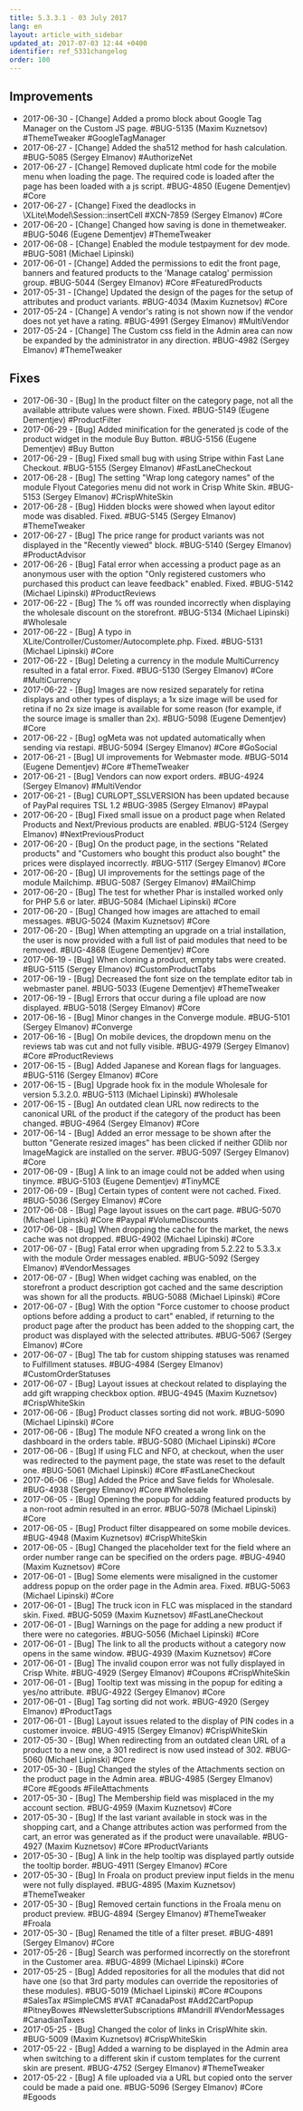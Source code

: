 ```yaml
---
title: 5.3.3.1 - 03 July 2017
lang: en
layout: article_with_sidebar
updated_at: 2017-07-03 12:44 +0400
identifier: ref_5331changelog
order: 100
---
```


## Improvements

* 2017-06-30 - [Change] Added a promo block about Google Tag Manager on the Custom JS page. #BUG-5135 (Maxim Kuznetsov) #ThemeTweaker #GoogleTagManager
* 2017-06-27 - [Change] Added the sha512 method for hash calculation. #BUG-5085 (Sergey Elmanov) #AuthorizeNet
* 2017-06-27 - [Change] Removed duplicate html code for the mobile menu when loading the page. The required code is loaded after the page has been loaded with a js script. #BUG-4850 (Eugene Dementjev) #Core
* 2017-06-27 - [Change] Fixed the deadlocks in \XLite\Model\Session::insertCell #XCN-7859 (Sergey Elmanov) #Core
* 2017-06-20 - [Change] Changed how saving is done in themetweaker. #BUG-5046 (Eugene Dementjev) #ThemeTweaker
* 2017-06-08 - [Change] Enabled the module testpayment for dev mode. #BUG-5081 (Michael Lipinski)
* 2017-06-01 - [Change] Added the permissions to edit the front page, banners and featured products to the 'Manage catalog' permission group. #BUG-5044 (Sergey Elmanov) #Core #FeaturedProducts
* 2017-05-31 - [Change] Updated the design of the pages for the setup of attributes and product variants. #BUG-4034 (Maxim Kuznetsov) #Core
* 2017-05-24 - [Change] A vendor's rating is not shown now if the vendor does not yet have a rating. #BUG-4991 (Sergey Elmanov) #MultiVendor
* 2017-05-24 - [Change] The Custom css field in the Admin area can now be expanded by the administrator in any direction. #BUG-4982 (Sergey Elmanov) #ThemeTweaker
 
## Fixes
* 2017-06-30 - [Bug] In the product filter on the category page, not all the available attribute values were shown. Fixed. #BUG-5149 (Eugene Dementjev) #ProductFilter
* 2017-06-29 - [Bug] Added minification for the generated js code of the product widget in the module Buy Button. #BUG-5156 (Eugene Dementjev) #Buy Button
* 2017-06-29 - [Bug] Fixed small bug with using Stripe within Fast Lane Checkout. #BUG-5155 (Sergey Elmanov) #FastLaneCheckout
* 2017-06-28 - [Bug] The setting "Wrap long category names" of the module Flyout Categories menu did not work in Crisp White Skin. #BUG-5153 (Sergey Elmanov) #CrispWhiteSkin
* 2017-06-28 - [Bug] Hidden blocks were showed when layout editor mode was disabled. Fixed. #BUG-5145 (Sergey Elmanov) #ThemeTweaker
* 2017-06-27 - [Bug] The price range for product variants was not displayed in the "Recently viewed" block. #BUG-5140 (Sergey Elmanov) #ProductAdvisor
* 2017-06-26 - [Bug] Fatal error when accessing a product page as an anonymous user with the option "Only registered customers who purchased this product can leave feedback" enabled. Fixed. #BUG-5142 (Michael Lipinski) #ProductReviews
* 2017-06-22 - [Bug] The % off was rounded incorrectly when displaying the wholesale discount on the storefront. #BUG-5134 (Michael Lipinski) #Wholesale
* 2017-06-22 - [Bug] A typo in XLite/Controller/Customer/Autocomplete.php. Fixed. #BUG-5131 (Michael Lipinski) #Core
* 2017-06-22 - [Bug] Deleting a currency in the module MultiCurrency resulted in a fatal error. Fixed. #BUG-5130 (Sergey Elmanov) #Core #MultiCurrency
* 2017-06-22 - [Bug] Images are now resized separately for retina displays and other types of displays; a 1x size image will be used for retina if no 2x size image is available for some reason (for example, if the source image is smaller than 2x). #BUG-5098 (Eugene Dementjev) #Core
* 2017-06-22 - [Bug] ogMeta was not updated automatically when sending via restapi. #BUG-5094 (Sergey Elmanov) #Core #GoSocial
* 2017-06-21 - [Bug] UI improvements for Webmaster mode. #BUG-5014 (Eugene Dementjev) #Core #ThemeTweaker
* 2017-06-21 - [Bug] Vendors can now export orders. #BUG-4924 (Sergey Elmanov) #MultiVendor
* 2017-06-21 - [Bug] CURLOPT_SSLVERSION has been updated because of PayPal requires TSL 1.2 #BUG-3985 (Sergey Elmanov) #Paypal
* 2017-06-20 - [Bug] Fixed small issue on a product page when Related Products and Next/Previous products are enabled. #BUG-5124 (Sergey Elmanov) #NextPreviousProduct
* 2017-06-20 - [Bug] On the product page, in the sections "Related products" and "Customers who bought this product also bought" the prices were displayed incorrectly. #BUG-5117 (Sergey Elmanov) #Core
* 2017-06-20 - [Bug] UI improvements for the settings page of the module Mailchimp. #BUG-5087 (Sergey Elmanov) #MailChimp
* 2017-06-20 - [Bug] The test for whether Phar is installed worked only for PHP 5.6 or later. #BUG-5084 (Michael Lipinski) #Core
* 2017-06-20 - [Bug] Changed how images are attached to email messages. #BUG-5024 (Maxim Kuznetsov) #Core
* 2017-06-20 - [Bug] When attempting an upgrade on a trial installation, the user is now provided with a full list of paid modules that need to be removed. #BUG-4868 (Eugene Dementjev) #Core
* 2017-06-19 - [Bug] When cloning a product, empty tabs were created. #BUG-5115 (Sergey Elmanov) #CustomProductTabs
* 2017-06-19 - [Bug] Decreased the font size on the template editor tab in webmaster panel. #BUG-5033 (Eugene Dementjev) #ThemeTweaker
* 2017-06-19 - [Bug] Errors that occur during a file upload are now displayed. #BUG-5018 (Sergey Elmanov) #Core
* 2017-06-16 - [Bug] Minor changes in the Converge module. #BUG-5101 (Sergey Elmanov) #Converge
* 2017-06-16 - [Bug] On mobile devices, the dropdown menu on the reviews tab was cut and not fully visible. #BUG-4979 (Sergey Elmanov) #Core #ProductReviews
* 2017-06-15 - [Bug] Added Japanese and Korean flags for languages. #BUG-5116 (Sergey Elmanov) #Core
* 2017-06-15 - [Bug] Upgrade hook fix in the module Wholesale for version 5.3.2.0. #BUG-5113 (Michael Lipinski) #Wholesale
* 2017-06-15 - [Bug] An outdated clean URL now redirects to the canonical URL of the product if the category of the product has been changed. #BUG-4964 (Sergey Elmanov) #Core
* 2017-06-14 - [Bug] Added an error message to be shown after the button "Generate resized images" has been clicked if neither GDlib nor ImageMagick are installed on the server. #BUG-5097 (Sergey Elmanov) #Core
* 2017-06-09 - [Bug] A link to an image could not be added when using tinymce. #BUG-5103 (Eugene Dementjev) #TinyMCE
* 2017-06-09 - [Bug] Certain types of content were not cached. Fixed. #BUG-5036 (Sergey Elmanov) #Core
* 2017-06-08 - [Bug] Page layout issues on the cart page. #BUG-5070 (Michael Lipinski) #Core #Paypal #VolumeDiscounts
* 2017-06-08 - [Bug] When dropping the cache for the market, the news cache was not dropped. #BUG-4902 (Michael Lipinski) #Core
* 2017-06-07 - [Bug] Fatal error when upgrading from 5.2.22 to 5.3.3.x with the module Order messages enabled. #BUG-5092 (Sergey Elmanov) #VendorMessages
* 2017-06-07 - [Bug] When widget caching was enabled, on the storefront a product description got cached and the same description was shown for all the products. #BUG-5088 (Michael Lipinski) #Core
* 2017-06-07 - [Bug] With the option "Force customer to choose product options before adding a product to cart" enabled, if returning to the product page after the product has been added to the shopping cart, the product was displayed with the selected attributes. #BUG-5067 (Sergey Elmanov) #Core
* 2017-06-07 - [Bug] The tab for custom shipping statuses was renamed to Fulfillment statuses. #BUG-4984 (Sergey Elmanov) #CustomOrderStatuses
* 2017-06-07 - [Bug] Layout issues at checkout related to displaying the add gift wrapping checkbox option. #BUG-4945 (Maxim Kuznetsov) #CrispWhiteSkin
* 2017-06-06 - [Bug] Product classes sorting did not work. #BUG-5090 (Michael Lipinski) #Core
* 2017-06-06 - [Bug] The module NFO created a wrong link on the dashboard in the orders table. #BUG-5080 (Michael Lipinski) #Core
* 2017-06-06 - [Bug] If using FLC and NFO, at checkout, when the user was redirected to the payment page, the state was reset to the default one. #BUG-5061 (Michael Lipinski) #Core #FastLaneCheckout
* 2017-06-06 - [Bug] Added the Price and Save fields for Wholesale. #BUG-4938 (Sergey Elmanov) #Core #Wholesale
* 2017-06-05 - [Bug] Opening the popup for adding featured products by a non-root admin resulted in an error. #BUG-5078 (Michael Lipinski) #Core
* 2017-06-05 - [Bug] Product filter disappeared on some mobile devices. #BUG-4948 (Maxim Kuznetsov) #CrispWhiteSkin
* 2017-06-05 - [Bug] Changed the placeholder text for the field where an order number range can be specified on the orders page. #BUG-4940 (Maxim Kuznetsov) #Core
* 2017-06-01 - [Bug] Some elements were misaligned in the customer address popup on the order page in the Admin area. Fixed. #BUG-5063 (Michael Lipinski) #Core
* 2017-06-01 - [Bug] The truck icon in FLC was misplaced in the standard skin. Fixed. #BUG-5059 (Maxim Kuznetsov) #FastLaneCheckout
* 2017-06-01 - [Bug] Warnings on the page for adding a new product if there were no categories. #BUG-5056 (Michael Lipinski) #Core
* 2017-06-01 - [Bug] The link to all the products without a category now opens in the same window. #BUG-4939 (Maxim Kuznetsov) #Core
* 2017-06-01 - [Bug] The invalid coupon error was not fully displayed in Crisp White. #BUG-4929 (Sergey Elmanov) #Coupons #CrispWhiteSkin
* 2017-06-01 - [Bug] Tooltip text was missing in the popup for editing a yes/no attribute. #BUG-4922 (Sergey Elmanov) #Core
* 2017-06-01 - [Bug] Tag sorting did not work. #BUG-4920 (Sergey Elmanov) #ProductTags
* 2017-06-01 - [Bug] Layout issues related to the display of PIN codes in a customer invoice. #BUG-4915 (Sergey Elmanov) #CrispWhiteSkin
* 2017-05-30 - [Bug] When redirecting from an outdated clean URL of a product to a new one, a 301 redirect is now used instead of 302. #BUG-5060 (Michael Lipinski) #Core
* 2017-05-30 - [Bug] Changed the styles of the Attachments section on the product page in the Admin area. #BUG-4985 (Sergey Elmanov) #Core #Egoods #FileAttachments
* 2017-05-30 - [Bug] The Membership field was misplaced in the my account section. #BUG-4959 (Maxim Kuznetsov) #Core
* 2017-05-30 - [Bug] If the last variant available in stock was in the shopping cart, and a Change attributes action was performed from the cart, an error was generated as if the product were unavailable. #BUG-4927 (Maxim Kuznetsov) #Core #ProductVariants
* 2017-05-30 - [Bug] A link in the help tooltip was displayed partly outside the tooltip border. #BUG-4911 (Sergey Elmanov) #Core
* 2017-05-30 - [Bug] In Froala on product preview input fields in the menu were not fully displayed. #BUG-4895 (Maxim Kuznetsov) #ThemeTweaker
* 2017-05-30 - [Bug] Removed certain functions in the Froala menu on product preview. #BUG-4894 (Sergey Elmanov) #ThemeTweaker #Froala
* 2017-05-30 - [Bug] Renamed the title of a filter preset. #BUG-4891 (Sergey Elmanov) #Core
* 2017-05-26 - [Bug] Search was performed incorrectly on the storefront in the Customer area. #BUG-4899 (Michael Lipinski) #Core
* 2017-05-25 - [Bug] Added repositories for all the modules that did not have one (so that 3rd party modules can override the repositories of these modules). #BUG-5019 (Michael Lipinski) #Core #Coupons #SalesTax #SimpleCMS #VAT #CanadaPost #Add2CartPopup #PitneyBowes #NewsletterSubscriptions #Mandrill #VendorMessages #CanadianTaxes
* 2017-05-25 - [Bug] Changed the color of links in CrispWhite skin. #BUG-5009 (Maxim Kuznetsov) #CrispWhiteSkin
* 2017-05-22 - [Bug] Added a warning to be displayed in the Admin area when switching to a different skin if custom templates for the current skin are present. #BUG-4752 (Sergey Elmanov) #ThemeTweaker
* 2017-05-22 - [Bug] A file uploaded via a URL but copied onto the server could be made a paid one. #BUG-5096 (Sergey Elmanov) #Core #Egoods

